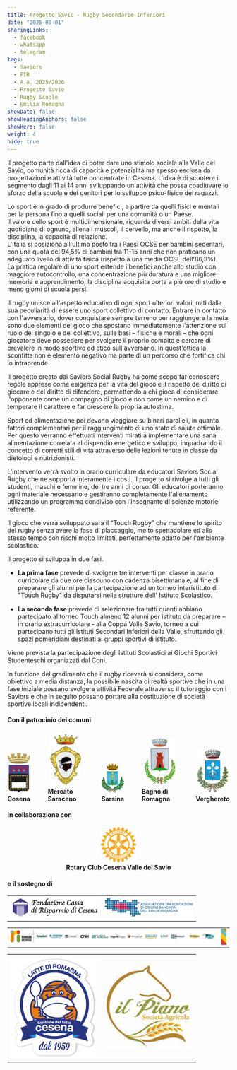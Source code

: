 ```yaml
---
title: Progetto Savio - Rugby Secondarie Inferiori
date: "2025-09-01"
sharingLinks:
  - facebook
  - whatsapp
  - telegram
tags:
  - Saviors
  - FIR
  - A.A. 2025/2026
  - Progetto Savio
  - Rugby Scuole
  - Emilia Romagna
showDate: false
showHeadingAnchors: false
showHero: false
weight: 4
hide: true
---
```


Il progetto parte dall'idea di poter dare uno stimolo sociale alla Valle del Savio, comunità ricca di capacità e potenzialità ma spesso esclusa da progettazioni e attività tutte concentrate in Cesena.
L'idea è di scuotere il segmento dagli 11 ai 14 anni sviluppando un'attività che possa coadiuvare lo sforzo della scuola e dei genitori per lo sviluppo psico-fisico dei ragazzi.

Lo sport è in grado di produrre benefici, a partire da quelli fisici e mentali per la persona fino a quelli sociali per una comunità o un Paese.<br/>
Il valore dello sport è multidimensionale, riguarda diversi ambiti della vita quotidiana di ognuno, allena i muscoli, il cervello, ma anche il rispetto, la disciplina, la capacità di relazione.<br/>
L'Italia si posiziona all'ultimo posto tra i Paesi OCSE per bambini sedentari, con una quota del 94,5% di bambini tra 11-15 anni che non praticano un adeguato livello di attività fisica (rispetto a una media OCSE dell'86,3%).<br/>
La pratica regolare di uno sport estende i benefici anche allo studio con maggiore autocontrollo, una concentrazione più duratura e una migliore memoria e apprendimento; la disciplina acquisita porta a più ore di studio e meno giorni di scuola persi.

Il rugby unisce all'aspetto educativo di ogni sport ulteriori valori, nati dalla sua peculiarità di essere uno sport collettivo di contatto. Entrare in contatto con l'avversario, dover conquistare sempre terreno per raggiungere la meta sono due elementi del gioco che spostano immediatamente l'attenzione sul ruolo del singolo e del collettivo, sulle basi – fisiche e morali – che ogni giocatore deve possedere per svolgere il proprio compito e cercare di prevalere in modo sportivo ed etico sull'avversario. In quest'ottica la sconfitta non è elemento negativo ma parte di un percorso che fortifica chi lo intraprende.

Il progetto creato dai Saviors Social Rugby ha come scopo far conoscere regole apprese come esigenza per la vita del gioco e il rispetto del diritto di giocare e del diritto di difendere, permettendo a chi gioca di considerare l'opponente come un compagno di gioco e non come un nemico e di temperare il carattere e far crescere la propria autostima.

Sport ed alimentazione poi devono viaggiare su binari paralleli, in quanto fattori complementari per il raggiungimento di uno stato di salute ottimale. Per questo verranno effettuati interventi mirati a implementare una sana alimentazione correlata al dispendio energetico e sviluppo, inquadrando il concetto di corretti stili di vita attraverso delle lezioni tenute in classe da dietologi e nutrizionisti.

L'intervento verrà svolto in orario curriculare da educatori Saviors Social Rugby che ne sopporta interamente i costi. Il progetto si rivolge a tutti gli studenti, maschi e femmine, dei tre anni di corso.
Gli educatori porteranno ogni materiale necessario e gestiranno completamente l'allenamento utilizzando un programma condiviso con l'insegnante di scienze motorie referente.

Il gioco che verrà sviluppato sarà il “Touch Rugby” che mantiene lo spirito del rugby senza avere la fase di placcaggio, molto spettacolare ed allo stesso tempo con rischi molto limitati, perfettamente adatto per l'ambiente scolastico.

Il progetto si sviluppa in due fasi.

- **La prima fase** prevede di svolgere tre interventi per classe in orario curricolare da due ore ciascuno con cadenza bisettimanale, al fine di preparare gli alunni per la partecipazione ad un torneo interistituto di "Touch Rugby" da disputarsi nelle strutture dell' Istituto Scolastico.

- **La seconda fase** prevede di selezionare fra tutti quanti abbiano partecipato al torneo Touch almeno 12 alunni per istituto da preparare – in orario extracurricolare - alla Coppa Valle Savio, torneo a cui partecipano tutti gli Istituti Secondari Inferiori della Valle, sfruttando gli spazi pomeridiani destinati ai gruppi sportivi di istituto.

Viene prevista la partecipazione degli Istituti Scolastici ai Giochi Sportivi Studenteschi organizzati dal Coni.

In funzione del gradimento che il rugby riceverà si considera, come obiettivo a media distanza, la possibile nascita di realtà sportive che in una fase iniziale possano svolgere attività Federale attraverso il tutoraggio con i Saviors e che in seguito possano portare alla costituzione di società sportive locali indipendenti.

#### Con il patrocinio dei comuni

<style>
.container {
  display: flex;
  justify-content: center;
  gap: 40px;
  align-items: flex-end;  /* allinea il testo in basso */
}
.item {
  display: flex;
  flex-direction: column;
  justify-content: flex-end;
  align-items: center;
  min-height: 160px;      /* imposta un'altezza fissa uguale per tutti */
}
.item img {
  width: 70px;
  margin-bottom: 6px;
}
</style>

<div class="container">
  <div class="item">
    <img src="./cesena.png" />
    <b>Cesena</b>
  </div>
  <div class="item">
    <img src="./mercato-saraceno.png" />
    <b>Mercato Saraceno</b>
  </div>
  <div class="item">
    <img src="./sarsina.png" />
    <b>Sarsina</b>
  </div>
  <div class="item">
    <img src="./bagno-di-romagna.png" />
    <b>Bagno di Romagna</b>
  </div>
  <div class="item">
    <img src="./verghereto.png" />
    <b>Verghereto</b>
  </div>
</div>

#### In collaborazione con

<p align="center">
  <img src="./rotary.png" width="80"/><br><b>Rotary Club Cesena Valle del Savio</b>
</p>

#### e il sostegno di

<div align="center">
    <table>
    <tr>
        <td align="center"><img src="./cdr.jpg" width="200"/></td>
        <td align="center"><img src="./ass-fond-er.png" width="200"/></td>
    </tr>
    </table>
</div>

<div align="center">
    <table>
    <tr>
        <td align="center"><img src="./romagna-iniziative.png"/></td>
    </tr>
    </table>
</div>

<div align="center">
    <table>
    <tr>
        <td align="center"><img src="./centrale-latte.png" width="200"/></td>
        <td align="center"><img src="./piano.jpg" width="200"/></td>
    </tr>
    </table>
</div>
